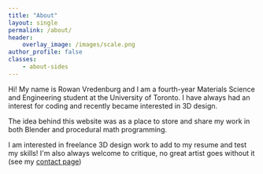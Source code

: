 ```yaml
---
title: "About"
layout: single
permalink: /about/
header:
    overlay_image: /images/scale.png
author_profile: false
classes:
    - about-sides
---
```


Hi! My name is Rowan Vredenburg and I am a fourth-year Materials Science and Engineering student at the University of Toronto. I have always had an interest for coding and recently became interested in 3D design.

The idea behind this website was as a place to store and share my work in both Blender and procedural math programming.

I am interested in freelance 3D design work to add to my resume and test my skills! I'm also always welcome to critique, no great artist goes without it (see my [contact page](/contact/))